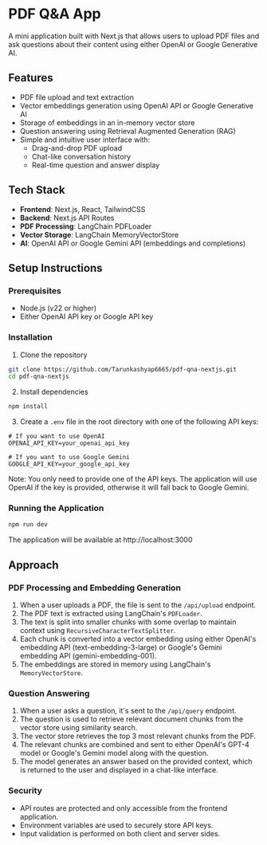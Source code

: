 # PDF Q&A App

A mini application built with Next.js that allows users to upload PDF files and ask questions about their content using either OpenAI or Google Generative AI.

## Features

- PDF file upload and text extraction
- Vector embeddings generation using OpenAI API or Google Generative AI
- Storage of embeddings in an in-memory vector store
- Question answering using Retrieval Augmented Generation (RAG)
- Simple and intuitive user interface with:
  - Drag-and-drop PDF upload
  - Chat-like conversation history
  - Real-time question and answer display

## Tech Stack

- **Frontend**: Next.js, React, TailwindCSS
- **Backend**: Next.js API Routes
- **PDF Processing**: LangChain PDFLoader
- **Vector Storage**: LangChain MemoryVectorStore
- **AI**: OpenAI API or Google Gemini API (embeddings and completions)

## Setup Instructions

### Prerequisites

- Node.js (v22 or higher)
- Either OpenAI API key or Google API key

### Installation

1. Clone the repository

```bash
git clone https://github.com/Tarunkashyap6665/pdf-qna-nextjs.git
cd pdf-qna-nextjs
```

2. Install dependencies

```bash
npm install
```

3. Create a `.env` file in the root directory with one of the following API keys:

```
# If you want to use OpenAI
OPENAI_API_KEY=your_openai_api_key

# If you want to use Google Gemini
GOOGLE_API_KEY=your_google_api_key
```

Note: You only need to provide one of the API keys. The application will use OpenAI if the key is provided, otherwise it will fall back to Google Gemini.

### Running the Application

```bash
npm run dev
```

The application will be available at http://localhost:3000

## Approach

### PDF Processing and Embedding Generation

1. When a user uploads a PDF, the file is sent to the `/api/upload` endpoint.
2. The PDF text is extracted using LangChain's `PDFLoader`.
3. The text is split into smaller chunks with some overlap to maintain context using `RecursiveCharacterTextSplitter`.
4. Each chunk is converted into a vector embedding using either OpenAI's embedding API (text-embedding-3-large) or Google's Gemini embedding API (gemini-embedding-001).
5. The embeddings are stored in memory using LangChain's `MemoryVectorStore`.

### Question Answering

1. When a user asks a question, it's sent to the `/api/query` endpoint.
2. The question is used to retrieve relevant document chunks from the vector store using similarity search.
3. The vector store retrieves the top 3 most relevant chunks from the PDF.
4. The relevant chunks are combined and sent to either OpenAI's GPT-4 model or Google's Gemini model along with the question.
5. The model generates an answer based on the provided context, which is returned to the user and displayed in a chat-like interface.

### Security

- API routes are protected and only accessible from the frontend application.
- Environment variables are used to securely store API keys.
- Input validation is performed on both client and server sides.

